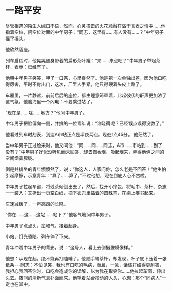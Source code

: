 # 一路平安

尽管相遇的陌生人缄口不语，然而，心灵撞击的火花竟融在溢于言表之情中……他指着空位，问空位对面的中年男子：“同志，这里有……有人没有……？”中年男子摇了摇头。 

他欣然落座。 

列车启程时，他晃晃随身带着的扁形茶叶罐：“来……来点吧？”中年男子举起茶杯，表示：已经有了。 

他朝中年男子笑笑，呷了一口茶，心里泰然了。他是第一次单独出差，因为他口吃得厉害，平时不肯出门，这次，厂里人手紧，他只得硬着头皮上路了。 

车厢里，一片静谧，前前后后的座位，都由睡意笼罩着，此起彼伏的鼾声更加浓了这气氛。他脑海里一个闪电：不要乘过站了。 

“现在是……啥……地方？”他问中年男子。 

中年男子把脸偏向一侧，并排的一位青年说：“谁晓得呢？已经误点误得没数了。” 

他看过列车时刻表，到达A市站正点是半夜两点。现在1点45分。 
他茫然了。 

当中年男子正过脸来时，他又问他：“同……同……同志，A市……市站到……到了没有？”中年男子好似没听见而未回答，却去掏香烟，吸起烟来，弄得他俩之间的空间烟雾朦胧。 

倒是并排坐的青年愤愤然了，说：“你这人，人家问你，怎么老是不回答！”他生怕引起摩擦，示意青年：“算了……算了。”不过他想，现在到底人心不古啦。 

中年男子拉起车窗，将残茶倾倒出去了，然后，找开小拎包，将毛巾、茶杯、杂志一一装入；又撕出一页空白纸，摘下衣兜里插着的圆珠笔，在桌上疾书起来。 

车速减缓了，一声高昂的长鸣。 

“你在……这……这站……站下？”他客气地问中年男子。 

中年男子点点头，蛮和气，接着起身。 

小站，灯光昏暗。列车停了下来。 

青年冲着中年男子的背影，说：“这号人，看上去倒挺像模像样。” 

他想：从现在起，绝不能再打瞌睡了。他随手端茶杯，却发现，杯子底下压着一张纸条---同志：不怕见笑，我也有口吃的毛病，而且，一急，话语打结得更厉害，我担心我回答你时，口吃会造成你的误解，以为我在取笑你……他拉起车窗，伸出头去。夜间的清新气息扑面而来。他望着站台攒动的人头，心想：那个“同病人”一定也在其中。
 